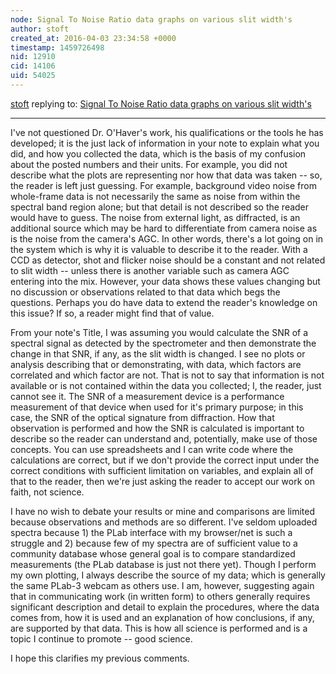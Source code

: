 ```yaml
---
node: Signal To Noise Ratio data graphs on various slit width's
author: stoft
created_at: 2016-04-03 23:34:58 +0000
timestamp: 1459726498
nid: 12910
cid: 14106
uid: 54025
---
```




[stoft](../profile/stoft) replying to: [Signal To Noise Ratio data graphs on various slit width's](../notes/dhaffnersr/04-03-2016/signal-to-noise-ratio-data-graphs-on-various-slit-width-s)

----
I've not questioned Dr. O'Haver's work, his qualifications or the tools he has developed; it is the just lack of information in your note to explain what you did, and how you collected the data, which is the basis of my confusion about the posted numbers and their units. For example, you did not describe what the plots are representing nor how that data was taken -- so, the reader is left just guessing. For example, background video noise from whole-frame data is not necessarily the same as noise from within the spectral band region alone; but that detail is not described so the reader would have to guess. The noise from external light, as diffracted, is an additional source which may be hard to differentiate from camera noise as is the noise from the camera's AGC. In other words, there's a lot going on in the system which is why it is valuable to describe it to the reader. With a CCD as detector, shot and flicker noise should be a constant and not related to slit width -- unless there is another variable such as camera AGC entering into the mix. However, your data shows these values changing but no discussion or observations related to that data which begs the questions. Perhaps you do have data to extend the reader's knowledge on this issue? If so, a reader might find that of value.

From your note's Title, I was assuming you would calculate the SNR of a spectral signal as detected by the spectrometer and then demonstrate the change in that SNR, if any, as the slit width is changed. I see no plots or analysis describing that or demonstrating, with data, which factors are correlated and which factor are not. That is not to say that information is not available or is not contained within the data you collected; I, the reader, just cannot see it. The SNR of a measurement device is a performance measurement of that device when used for it's primary purpose; in this case, the SNR of the optical signature from diffraction. How that observation is performed and how the SNR is calculated is important to describe so the reader can understand and, potentially, make use of those concepts. You can use spreadsheets and I can write code where the calculations are correct, but if we don't provide the correct input under the correct conditions with sufficient limitation on variables, and explain all of that to the reader, then we're just asking the reader to accept our work on faith, not science.

I have no wish to debate your results or mine and comparisons are limited because observations and methods are so different. I've seldom uploaded spectra because 1) the PLab interface with my browser/net is such a struggle and 2) because few of my spectra are of sufficient value to a community database whose general goal is to compare standardized measurements (the PLab database is just not there yet). Though I perform my own plotting, I always describe the source of my data; which is generally the same PLab-3 webcam as others use. I am, however, suggesting again that in communicating work (in written form) to others generally requires significant description and detail to explain the procedures, where the data comes from, how it is used and an explanation of how conclusions, if any, are supported by that data. This is how all science is performed and is a topic I continue to promote -- good science.

I hope this clarifies my previous comments.